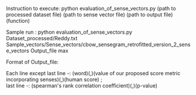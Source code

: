 Instruction to execute:
 python evaluation_of_sense_vectors.py  (path to processed dataset file) (path to sense vector file) (path to output file) (function)

Sample run :
 python evaluation_of_sense_vectors.py Dataset_processed/Reddy.txt Sample_vectors/Sense_vectors/cbow_sensegram_retrofitted_version_2_sense_vectors Output_file max




Format of Output_file:

Each line except last line -: (word)(,)(value of our proposed score metric incorporating senses)(,)(human score) ;  
last line -: (spearman's rank correlation coefficient)(,)(p-value) 
